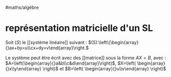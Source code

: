 #maths/algèbre 
# représentation matricielle d'un SL
Soit $(S)$ le [[système linéaire]] suivant :
$(S):\left\{\begin{array}{}ax+by=u\\cx+dy=v\end{array}\right.$

Le système peut être écrit avec des [[matrice]] sous la forme $AX=B$, avec :
$A=\left(\begin{array}{}a&b\\c&d\end{array}\right)$, $X=\left( \begin{array}{}x\\y\end{array} \right)$ et $B=\left( \begin{array}{}u\\v\end{array} \right)$

